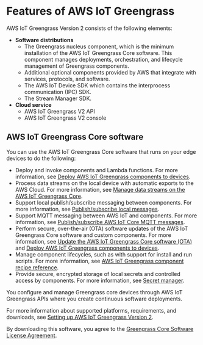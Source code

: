 # Features of AWS IoT Greengrass<a name="components-and-features"></a>

AWS IoT Greengrass Version 2 consists of the following elements:
+ **Software distributions**
  + The Greengrass nucleus component, which is the minimum installation of the AWS IoT Greengrass Core software\. This component manages deployments, orchestration, and lifecycle management of Greengrass components\.
  + Additional optional components provided by AWS that integrate with services, protocols, and software\.
  + The AWS IoT Device SDK which contains the interprocess communication \(IPC\) SDK\.
  + The Stream Manager SDK\.
+ **Cloud service**
  + AWS IoT Greengrass V2 API
  + AWS IoT Greengrass V2 console

## AWS IoT Greengrass Core software<a name="greengrass-core-software"></a>

You can use the AWS IoT Greengrass Core software that runs on your edge devices to do the following:
+ Deploy and invoke components and Lambda functions\. For more information, see [Deploy AWS IoT Greengrass components to devices](manage-deployments.md)\.
+ Process data streams on the local device with automatic exports to the AWS Cloud\. For more information, see [Manage data streams on the AWS IoT Greengrass Core](manage-data-streams.md)\.
+ Support local publish/subscribe messaging between components\. For more information, see [Publish/subscribe local messages](ipc-publish-subscribe.md)\.
+ Support MQTT messaging between AWS IoT and components\. For more information, see [Publish/subscribe AWS IoT Core MQTT messages](ipc-iot-core-mqtt.md)\.
+ Perform secure, over\-the\-air \(OTA\) software updates of the AWS IoT Greengrass Core software and custom components\. For more information, see [Update the AWS IoT Greengrass Core software \(OTA\)](update-greengrass-core-v2.md) and [Deploy AWS IoT Greengrass components to devices](manage-deployments.md)\.
+ Manage component lifecycles, such as with support for install and run scripts\. For more information, see [AWS IoT Greengrass component recipe reference](component-recipe-reference.md)\.
+ Provide secure, encrypted storage of local secrets and controlled access by components\. For more information, see [Secret manager](secret-manager-component.md)\.

You configure and manage Greengrass core devices through AWS IoT Greengrass APIs where you create continuous software deployments\.

For more information about supported platforms, requirements, and downloads, see [Setting up AWS IoT Greengrass Version 2](setting-up.md)\.

<a name="core-software-license"></a>By downloading this software, you agree to the [Greengrass Core Software License Agreement](https://greengrass-release-license.s3.us-west-2.amazonaws.com/greengrass-license-v1.pdf)\.